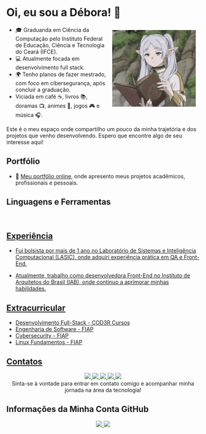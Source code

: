 # Oi, eu sou a Débora! 👋
<!-- ## Sobre Mim -->
<div> 
<!--Icone Déb-chibi-->
  <img align="right" alt="Frieren Lendo" height="200" src="anime-frieren.gif" style="padding: 10px">
</div>


  <link rel="stylesheet" href=>

- 🎓 Graduanda em Ciência da Computação pelo Instituto Federal de Educação, Ciência e Tecnologia do Ceará (IFCE).
- 💻 Atualmente focada em desenvolvimento full stack.
- 🌍 Tenho planos de fazer mestrado, com foco em cibersegurança, após concluir a graduação.
- Viciada em café ☕, livros 📚, doramas 📺, animes 🎌, jogos 🎮 e música 🎧.

Este é o meu espaço onde compartilho um pouco da minha trajetória e dos projetos que venho desenvolvendo. Espero que encontre algo de seu interesse aqui!

 ## Portfólio
- 🎨 [Meu portfólio online](https://deboradls.github.io/), onde apresento meus projetos acadêmicos, profissionais e pessoais.

## Linguagens e Ferramentas
<a href="https://skillicons.dev">
  <img src="https://skillicons.dev/icons?i=html,css,js,c,python,react,md,linux,windows,git,github,postgres,latex" alt="">

## Experiência
- Fui bolsista por mais de 1 ano no Laboratório de Sistemas e Inteligência Computacional (LASIC), onde adquiri experiência prática em QA e Front-End.

- Atualmente, trabalho como desenvolvedora Front-End no Instituto de Arquitetos do Brasil (IAB), onde continuo a aprimorar minhas habilidades.

## Extracurricular
- Desenvolvimento Full-Stack - COD3R Cursos
- Engenharia de Software - FIAP
- Cybersecurity - FIAP
- Linux Fundamentos - FIAP

## Contatos
<div align="center">
<!--LinkedIn-->
<a href="https://www.linkedin.com/in/deboradls" target="_blank">
  <img src="https://img.shields.io/badge/-LinkedIn-%230077B5?style=for-the-badge&logo=linkedin&logoColor=white">
</a> 
<!--Instagram-->
<a href="https://www.instagram.com/deboradls" target="_blank">
  <img src="https://img.shields.io/badge/-Instagram-%23E4405F?style=for-the-badge&logo=instagram&logoColor=white" target="_blank">
</a>
<!--Telegram-->
<a href="https://t.me/deboradls" target="_blank">
  <img src="https://img.shields.io/badge/-Telegram-%232CA5E0?style=for-the-badge&logo=telegram&logoColor=white" target="_blank">
</a>
<!-- Gmail -->
<a href="mailto:deb.limad@gmail.com" target="_blank">
  <img src="https://img.shields.io/badge/-Gmail-%23FF0000?style=for-the-badge&logo=gmail&logoColor=white">
</a>
<!--Outlook-->
<a href="mailto:deboradls@outlook.com.br" target="_blank">
  <img src="https://img.shields.io/badge/-Outlook-%230078D4?style=for-the-badge&logo=email&logoColor=white" target="_blank">
</a>
<br>
Sinta-se à vontade para entrar em contato comigo e acompanhar minha jornada na área da tecnologia!
</div>

## Informações da Minha Conta GitHub
<div align="center">
<!--Github Stats-->
  <a href="https://github.com/anuraghazra/github-readme-stats">
    <img height="" src="https://github-readme-stats.vercel.app/api?username=deboradls&theme=dracula&hide=issues&show_icons=true&rank_icon=github&show="/>
  </a>
  <!--Languages-->
  <a href="https://github.com/anuraghazra/convoychat">
    <img height="" src="https://github-readme-stats.vercel.app/api/top-langs/?username=deboradls&layout=compact&theme=dracula"/>
  </a>
  <br>
</div>